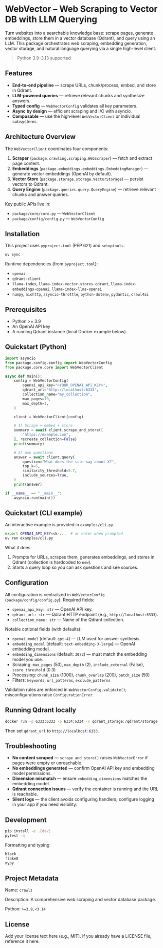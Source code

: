 # WebVector – Web Scraping to Vector DB with LLM Querying

Turn websites into a searchable knowledge base: scrape pages, generate embeddings, store them in a vector database (Qdrant), and query using an LLM. This package orchestrates web scraping, embedding generation, vector storage, and natural language querying via a single high-level client.

> Python 3.9–3.13 supported


## Features

* **End‑to‑end pipeline** — scrape URLs, chunk/process, embed, and store in Qdrant.
* **LLM‑powered queries** — retrieve relevant chunks and synthesize answers.
* **Typed config** — `WebVectorConfig` validates all key parameters.
* **Async by design** — efficient scraping and I/O with asyncio.
* **Composable** — use the high‑level `WebVectorClient` or individual subsystems.


## Architecture Overview

The `WebVectorClient` coordinates four components:

1. **Scraper** (`package.crawling.scraping.WebScraper`) — fetch and extract page content.
2. **Embeddings** (`package.embeddings.embeddings.EmbeddingManager`) — generate vector embeddings (OpenAI by default).
3. **Vector Store** (`package.storage.storage.VectorStorage`) — persist vectors to Qdrant.
4. **Query Engine** (`package.queries.query.QueryEngine`) — retrieve relevant chunks and answer queries.

Key public APIs live in:

* `package/core/core.py` — `WebVectorClient`
* `package/config/config.py` — `WebVectorConfig`


## Installation

This project uses `pyproject.toml` (PEP 621) and `setuptools`.

```bash
uv sync
```

Runtime dependencies (from `pyproject.toml`):

* `openai`
* `qdrant-client`
* `llama-index`, `llama-index-vector-stores-qdrant`, `llama-index-embeddings-openai`, `llama-index-llms-openai`
* `numpy`, `aiohttp`, `asyncio-throttle`, `python-dotenv`, `pydantic`, `crawl4ai`


## Prerequisites

* Python >= 3.9
* An OpenAI API key
* A running Qdrant instance (local Docker example below)


## Quickstart (Python)

```python
import asyncio
from package.config.config import WebVectorConfig
from package.core.core import WebVectorClient

async def main():
    config = WebVectorConfig(
        openai_api_key="<YOUR_OPENAI_API_KEY>",
        qdrant_url="http://localhost:6333",
        collection_name="my_collection",
        max_pages=10,
        max_depth=1,
    )

    client = WebVectorClient(config)

    # 1) Scrape + embed + store
    summary = await client.scrape_and_store([
        "https://example.com",
    ], recreate_collection=False)
    print(summary)

    # 2) Ask questions
    answer = await client.query(
        question="What does the site say about X?",
        top_k=5,
        similarity_threshold=0.7,
        include_sources=True,
    )
    print(answer)

if __name__ == "__main__":
    asyncio.run(main())
```


## Quickstart (CLI example)

An interactive example is provided in `examples/cli.py`.

```bash
export OPENAI_API_KEY=sk-...  # or enter when prompted
uv run examples/cli.py
```

What it does:

1. Prompts for URLs, scrapes them, generates embeddings, and stores in Qdrant (collection is hardcoded to `new`).
2. Starts a query loop so you can ask questions and see sources.


## Configuration

All configuration is centralized in `WebVectorConfig` (`package/config/config.py`). Required fields:

* `openai_api_key: str` — OpenAI API key.
* `qdrant_url: str` — Qdrant HTTP endpoint (e.g., `http://localhost:6333`).
* `collection_name: str` — Name of the Qdrant collection.

Notable optional fields (with defaults):

* `openai_model` (default: `gpt-4`) — LLM used for answer synthesis.
* `embedding_model` (default: `text-embedding-3-large`) — OpenAI embedding model.
* `embedding_dimensions` (default: `3072`) — must match the embedding model you use.
* Scraping: `max_pages` (50), `max_depth` (2), `include_external` (False), `score_threshold` (0.3)
* Processing: `chunk_size` (1000), `chunk_overlap` (200), `batch_size` (50)
* Filters: `keywords`, `url_patterns`, `exclude_patterns`

Validation rules are enforced in `WebVectorConfig.validate()`; misconfigurations raise `ConfigurationError`.


## Running Qdrant locally

```bash
docker run -p 6333:6333 -p 6334:6334 -v qdrant_storage:/qdrant/storage qdrant/qdrant:latest
```

Then set `qdrant_url` to `http://localhost:6333`.


## Troubleshooting

* **No content scraped** — `scrape_and_store()` raises `WebVectorError` if pages were empty or unreachable.
* **No embeddings generated** — confirm OpenAI API key and embedding model permissions.
* **Dimension mismatch** — ensure `embedding_dimensions` matches the embedding model.
* **Qdrant connection issues** — verify the container is running and the URL is reachable.
* **Silent logs** — the client avoids configuring handlers; configure logging in your app if you need visibility.


## Development

```bash
pip install -e .[dev]
pytest -q
```

Formatting and typing:

```bash
black .
flake8
mypy
```


## Project Metadata

Name: `crawlz`

Description: A comprehensive web scraping and vector database package.

Python: `>=3.9,<3.14`


## License

Add your license text here (e.g., MIT). If you already have a LICENSE file, reference it here.

